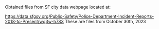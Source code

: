 Obtained files from SF city data webpage located at:

https://data.sfgov.org/Public-Safety/Police-Department-Incident-Reports-2018-to-Present/wg3w-h783
These are files from October 30th, 2023
